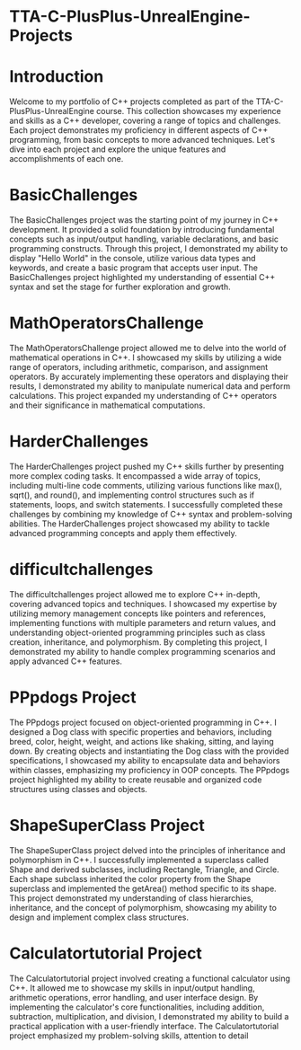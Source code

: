 # TTA-C-PlusPlus-UnrealEngine-Projects
 
# Introduction
Welcome to my portfolio of C++ projects completed as part of the TTA-C-PlusPlus-UnrealEngine course. This collection showcases my experience and skills as a C++ developer, covering a range of topics and challenges. Each project demonstrates my proficiency in different aspects of C++ programming, from basic concepts to more advanced techniques. Let's dive into each project and explore the unique features and accomplishments of each one.

# BasicChallenges
The BasicChallenges project was the starting point of my journey in C++ development. It provided a solid foundation by introducing fundamental concepts such as input/output handling, variable declarations, and basic programming constructs. Through this project, I demonstrated my ability to display "Hello World" in the console, utilize various data types and keywords, and create a basic program that accepts user input. The BasicChallenges project highlighted my understanding of essential C++ syntax and set the stage for further exploration and growth.

# MathOperatorsChallenge
The MathOperatorsChallenge project allowed me to delve into the world of mathematical operations in C++. I showcased my skills by utilizing a wide range of operators, including arithmetic, comparison, and assignment operators. By accurately implementing these operators and displaying their results, I demonstrated my ability to manipulate numerical data and perform calculations. This project expanded my understanding of C++ operators and their significance in mathematical computations.

# HarderChallenges
The HarderChallenges project pushed my C++ skills further by presenting more complex coding tasks. It encompassed a wide array of topics, including multi-line code comments, utilizing various functions like max(), sqrt(), and round(), and implementing control structures such as if statements, loops, and switch statements. I successfully completed these challenges by combining my knowledge of C++ syntax and problem-solving abilities. The HarderChallenges project showcased my ability to tackle advanced programming concepts and apply them effectively.

# difficultchallenges
The difficultchallenges project allowed me to explore C++ in-depth, covering advanced topics and techniques. I showcased my expertise by utilizing memory management concepts like pointers and references, implementing functions with multiple parameters and return values, and understanding object-oriented programming principles such as class creation, inheritance, and polymorphism. By completing this project, I demonstrated my ability to handle complex programming scenarios and apply advanced C++ features.

# PPpdogs Project
The PPpdogs project focused on object-oriented programming in C++. I designed a Dog class with specific properties and behaviors, including breed, color, height, weight, and actions like shaking, sitting, and laying down. By creating objects and instantiating the Dog class with the provided specifications, I showcased my ability to encapsulate data and behaviors within classes, emphasizing my proficiency in OOP concepts. The PPpdogs project highlighted my ability to create reusable and organized code structures using classes and objects.

# ShapeSuperClass Project
The ShapeSuperClass project delved into the principles of inheritance and polymorphism in C++. I successfully implemented a superclass called Shape and derived subclasses, including Rectangle, Triangle, and Circle. Each shape subclass inherited the color property from the Shape superclass and implemented the getArea() method specific to its shape. This project demonstrated my understanding of class hierarchies, inheritance, and the concept of polymorphism, showcasing my ability to design and implement complex class structures.

# Calculatortutorial Project
The Calculatortutorial project involved creating a functional calculator using C++. It allowed me to showcase my skills in input/output handling, arithmetic operations, error handling, and user interface design. By implementing the calculator's core functionalities, including addition, subtraction, multiplication, and division, I demonstrated my ability to build a practical application with a user-friendly interface. The Calculatortutorial project emphasized my problem-solving skills, attention to detail
